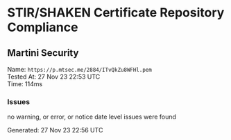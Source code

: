 # STIR/SHAKEN Certificate Repository Compliance

## Martini Security

Name: `https://p.mtsec.me/2884/ITvQkZu8WFHl.pem`\
Tested At: 27 Nov 23 22:53 UTC\
Time: 114ms

### Issues

no warning, or error, or notice date level issues were found

Generated: 27 Nov 23 22:56 UTC